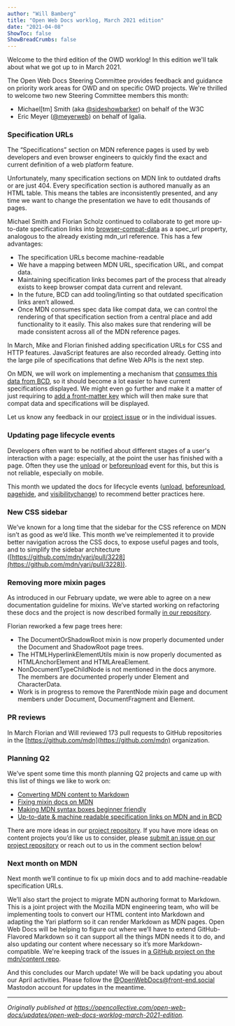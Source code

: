 ```yaml
---
author: "Will Bamberg"
title: "Open Web Docs worklog, March 2021 edition"
date: "2021-04-08"
ShowToc: false
ShowBreadCrumbs: false
---
```


Welcome to the third edition of the OWD worklog! In this edition we'll talk about what we got up to in March 2021.

The Open Web Docs Steering Committee provides feedback and guidance on priority work areas for OWD and on specific OWD projects. We're thrilled to welcome two new Steering Committee members this month:

- Michael[tm] Smith (aka [@sideshowbarker](https://github.com/sideshowbarker)) on behalf of the W3C
- Eric Meyer ([@meyerweb](https://github.com/meyerweb)) on behalf of Igalia.

### Specification URLs

The “Specifications” section on MDN reference pages is used by web developers and even browser engineers to quickly find the exact and current definition of a web platform feature.

Unfortunately, many specification sections on MDN link to outdated drafts or are just 404. Every specification section is authored manually as an HTML table. This means the tables are inconsistently presented, and any time we want to change the presentation we have to edit thousands of pages.

Michael Smith and Florian Scholz continued to collaborate to get more up-to-date specification links into [browser-compat-data](https://github.com/mdn/browser-compat-data) as a spec_url property, analogous to the already existing mdn_url reference. This has a few advantages:

- The specification URLs become machine-readable
- We have a mapping between MDN URL, specification URL, and compat data.
- Maintaining specification links becomes part of the process that already exists to keep browser compat data current and relevant.
- In the future, BCD can add tooling/linting so that outdated specification links aren’t allowed.
- Once MDN consumes spec data like compat data, we can control the rendering of that specification section from a central place and add functionality to it easily. This also makes sure that rendering will be made consistent across all of the MDN reference pages.

In March, Mike and Florian finished adding specification URLs for CSS and HTTP features. JavaScript features are also recorded already. Getting into the large pile of specifications that define Web APIs is the next step.

On MDN, we will work on implementing a mechanism that [consumes this data from BCD](https://github.com/mdn/content/issues/1146), so it should become a lot easier to have current specifications displayed. We might even go further and make it a matter of just requiring to [add a front-matter key](https://github.com/mdn/yari/issues/3258) which will then make sure that compat data and specifications will be displayed.

Let us know any feedback in our [project issue](https://github.com/openwebdocs/project/issues/24) or in the individual issues.

### Updating page lifecycle events

Developers often want to be notified about different stages of a user's interaction with a page: especially, at the point the user has finished with a page. Often they use the [unload](https://developer.mozilla.org/en-US/docs/Web/API/Window/unload_event) or [beforeunload](https://developer.mozilla.org/en-US/docs/Web/API/Window/beforeunload_event) event for this, but this is not reliable, especially on mobile.

This month we updated the docs for lifecycle events ([unload](https://developer.mozilla.org/en-US/docs/Web/API/Window/unload_event), [beforeunload](https://developer.mozilla.org/en-US/docs/Web/API/Window/beforeunload_event), [pagehide](https://developer.mozilla.org/en-US/docs/Web/API/Window/pagehide_event), and [visibilitychange](https://developer.mozilla.org/en-US/docs/Web/API/Document/visibilitychange_event)) to recommend better practices here.

### New CSS sidebar

We’ve known for a long time that the sidebar for the CSS reference on MDN isn’t as good as we’d like. This month we’ve reimplemented it to provide better navigation across the CSS docs, to expose useful pages and tools, and to simplify the sidebar architecture ([https://github.com/mdn/yari/pull/3228](https://github.com/mdn/yari/pull/3228)).

### Removing more mixin pages

As introduced in our February update, we were able to agree on a new documentation guideline for mixins. We’ve started working on refactoring these docs and the project is now described formally [in our repository](https://github.com/openwebdocs/project/issues/23).

Florian reworked a few page trees here:

- The DocumentOrShadowRoot mixin is now properly documented under the Document and ShadowRoot page trees.
- The HTMLHyperlinkElementUtils mixin is now properly documented as HTMLAnchorElement and HTMLAreaElement.
- NonDocumentTypeChildNode is not mentioned in the docs anymore. The members are documented properly under Element and CharacterData.
- Work is in progress to remove the ParentNode mixin page and document members under Document, DocumentFragment and Element.

### PR reviews

In March Florian and Will reviewed 173 pull requests to GitHub repositories in the [https://github.com/mdn](https://github.com/mdn) organization.

### Planning Q2

We’ve spent some time this month planning Q2 projects and came up with this list of things we like to work on:

- [Converting MDN content to Markdown](https://github.com/openwebdocs/project/issues/25)
- [Fixing mixin docs on MDN](https://github.com/openwebdocs/project/issues/23)
- [Making MDN syntax boxes beginner friendly](https://github.com/openwebdocs/project/issues/26)
- [Up-to-date & machine readable specification links on MDN and in BCD](https://github.com/openwebdocs/project/issues/24)

There are more ideas in our [project repository](https://github.com/openwebdocs/project). If you have more ideas on content projects you’d like us to consider, please [submit an issue on our project repository](https://github.com/openwebdocs/project/issues) or reach out to us in the comment section below!

### Next month on MDN

Next month we’ll continue to fix up mixin docs and to add machine-readable specification URLs.

We’ll also start the project to migrate MDN authoring format to Markdown. This is a joint project with the Mozilla MDN engineering team, who will be implementing tools to convert our HTML content into Markdown and adapting the Yari platform so it can render Markdown as MDN pages. Open Web Docs will be helping to figure out where we’ll have to extend GitHub-Flavored Markdown so it can support all the things MDN needs it to do, and also updating our content where necessary so it’s more Markdown-compatible. We're keeping track of the issues in [a GitHub project on the mdn/content repo](https://github.com/mdn/content/projects/6).

And this concludes our March update! We will be back updating you about our April activities. Please follow the [@OpenWebDocs@front-end.social](https://front-end.social/OpenWebDocs) Mastodon account for updates in the meantime.

---

_Originally published at https://opencollective.com/open-web-docs/updates/open-web-docs-worklog-march-2021-edition._
